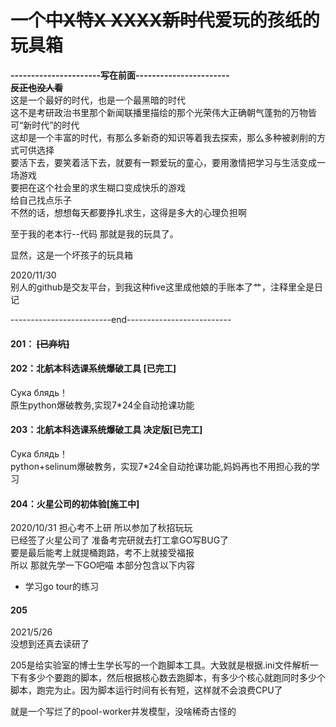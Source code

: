 # 一个<del>中X特X XXXX新时代</del>爱玩的孩纸的玩具箱
<strong>----------------------写在前面-----------------------<br>
<del>反正也没人看</del>
</strong><br>
这是一个最好的时代，也是一个最黑暗的时代<br>
这不是考研政治书里那个新闻联播里描绘的那个光荣伟大正确朝气蓬勃的万物皆可“新时代”的时代<br>
这却是一个丰富的时代，有那么多新奇的知识等着我去探索，那么多种被剥削的方式可供选择<br>
要活下去，要笑着活下去，就要有一颗爱玩的童心，要用激情把学习与生活变成一场游戏<br>
要把在这个社会里的求生糊口变成快乐的游戏<br>
给自己找点乐子<br>
不然的话，想想每天都要挣扎求生，这得是多大的心理负担啊<br>

至于我的老本行--代码 那就是我的玩具了。<br>

显然，这是一个坏孩子的玩具箱<br>

2020/11/30<br>
别人的github是交友平台，到我这种five这里成他娘的手账本了艹，注释里全是日记<br>

-------------------------end--------------------------
#### 201： <del>\[已弃坑\]</del>

#### 202：北航本科选课系统爆破工具 \[已完工\]
Сука блядь！<br>
原生python爆破教务,实现7\*24全自动抢课功能

#### 203：北航本科选课系统爆破工具 决定版\[已完工\]
Сука блядь！<br>
python+selinum爆破教务，实现7\*24全自动抢课功能,妈妈再也不用担心我的学习

#### 204：火星公司的初体验\[施工中\]
2020/10/31 担心考不上研 所以参加了秋招玩玩<br>
已经签了火星公司了 准备考完研就去打工拿GO写BUG了<br>
要是最后能考上就提桶跑路，考不上就接受福报<br>
所以 那就先学一下GO吧喵
本部分包含以下内容
- 学习go tour的练习

#### 205
2021/5/26<br>
没想到还真去读研了

205是给实验室的博士生学长写的一个跑脚本工具。大致就是根据.ini文件解析一下有多少个要跑的脚本，然后根据核心数去跑脚本，有多少个核心就跑同时多少个脚本，跑完为止。因为脚本运行时间有长有短，这样就不会浪费CPU了

就是一个写烂了的pool-worker并发模型，没啥稀奇古怪的


